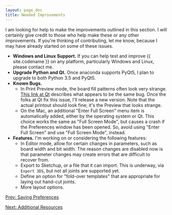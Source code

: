 ```yaml
---
layout: page_doc
title: Needed Improvements
---
```


I am looking for help to make the improvements outlined in this section.  I
will certainly give credit to those who help make these or any other
improvements.  If you\'re thinking of contributing, let me know, because I may
have already started on some of these issues.

* <b>Windows and Linux Support.</b>  If you can help test and improve {{ site.codename }} on
any platform, particularly Windows and Linux, please contact me.
* <b>Upgrade Python and Qt.</b>  Once anaconda supports PyQt5, I plan to
upgrade to both Python 3.5 and PyQt5.
* <b>Known Bugs.</b>
  * In Print Preview mode, the board fill patterns often look very
  strange.  [This link at Qt](https://bugreports.qt.io/browse/QTBUG-30260) describes
  what appears to be the same bug.  Once the folks at Qt fix this issue, I'll
  release a new version.  Note that the actual printout should look fine; it's
  the Preview that looks strange.
  * On the Mac, an additional "Enter Full Screen" menu item is automatically
  added, either by the operating system or Qt.  This choice works the same as
  "Full Screen Mode", but causes a crash if the Preferences window has been
  opened.  So, avoid using "Enter Full Screen" and use "Full Screen Mode", instead.
* <b>Features.</b> I\'m working on or considering the following features:
  * In Editor mode, allow for certain changes in parameters, such as board width
  and bit width.  The reason changes are disabled now is that parameter changes
  may create errors that are difficult to recover from.
  * Export to Sketchup, or a file that it can import.  This is underway, via
  `Export 3DS`, but not all joints are supported yet.
  * Define an option for \"fold-over templates\" that are appropriate for
    laying out hand-cut joints.
  * More layout options.

<div id="textbox">
  <p class="alignleft">
    <a href="{{ site.baseurl }}/saving_preferences/">Prev: Saving Preferences</a>
  </p>
  <p class="alignright">
    <a href="{{ site.baseurl }}/additional_resources/">Next: Additional Resources</a>
  </p>
</div>
<div style="clear: both;"></div>
